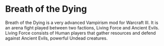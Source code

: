 # Breath of the Dying

Breath of the Dying is a very advanced Vampirism mod for Warcraft III. It is an arena fight played between two factions, Living Force and Ancient Evils. Living Force consists of Human players that gather resources and defend against Ancient Evils, powerful Undead creatures.
